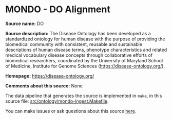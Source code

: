 # MONDO - DO Alignment

**Source name:** DO

**Source description:** The Disease Ontology has been developed as a standardized ontology for  human disease with the purpose of providing the biomedical community  with consistent, reusable and sustainable descriptions of human disease terms,  phenotype characteristics and related medical vocabulary disease concepts  through collaborative efforts of biomedical researchers, coordinated by the  University of Maryland School of Medicine, Institute for Genome Sciences  (https://disease-ontology.org/).


**Homepage:** https://disease-ontology.org/

**Comments about this source:** None





The data pipeline that generates the source is implemented in `make`, in this source file: [src/ontology/mondo-ingest.Makefile](https://github.com/monarch-initiative/mondo-ingest/blob/main/src/ontology/mondo-ingest.Makefile).

You can make issues or ask questions about this source [here](https://github.com/monarch-initiative/mondo-ingest/issues).
